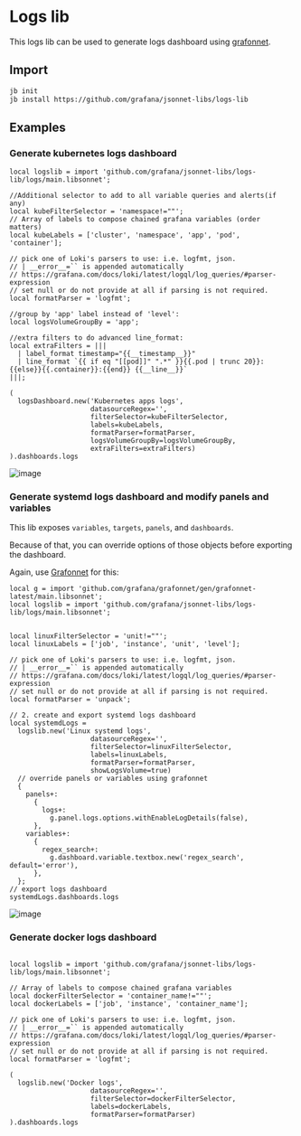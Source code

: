 # Logs lib

This logs lib can be used to generate logs dashboard using [grafonnet](https://github.com/grafana/grafonnet).

## Import

```sh
jb init
jb install https://github.com/grafana/jsonnet-libs/logs-lib
```

## Examples

### Generate kubernetes logs dashboard

```jsonnet
local logslib = import 'github.com/grafana/jsonnet-libs/logs-lib/logs/main.libsonnet';

//Additional selector to add to all variable queries and alerts(if any)
local kubeFilterSelector = 'namespace!=""';
// Array of labels to compose chained grafana variables (order matters)
local kubeLabels = ['cluster', 'namespace', 'app', 'pod', 'container'];

// pick one of Loki's parsers to use: i.e. logfmt, json.
// | __error__=`` is appended automatically
// https://grafana.com/docs/loki/latest/logql/log_queries/#parser-expression
// set null or do not provide at all if parsing is not required.
local formatParser = 'logfmt';

//group by 'app' label instead of 'level':
local logsVolumeGroupBy = 'app';

//extra filters to do advanced line_format:
local extraFilters = |||
  | label_format timestamp="{{__timestamp__}}"
  | line_format `{{ if eq "[[pod]]" ".*" }}{{.pod | trunc 20}}:{{else}}{{.container}}:{{end}} {{__line__}}`
|||;

(
  logsDashboard.new('Kubernetes apps logs',
                    datasourceRegex='',
                    filterSelector=kubeFilterSelector,
                    labels=kubeLabels,
                    formatParser=formatParser,
                    logsVolumeGroupBy=logsVolumeGroupBy,
                    extraFilters=extraFilters)
).dashboards.logs
```

![image](https://github.com/grafana/jsonnet-libs/assets/14870891/7b246cc9-5de1-42f5-b3cd-bb9f89302405)

### Generate systemd logs dashboard and modify panels and variables

This lib exposes `variables`, `targets`, `panels`, and `dashboards`.

Because of that, you can override options of those objects before exporting the dashboard.

Again, use [Grafonnet](https://grafana.github.io/grafonnet/API/panel/index.html) for this:

```jsonnet
local g = import 'github.com/grafana/grafonnet/gen/grafonnet-latest/main.libsonnet';
local logslib = import 'github.com/grafana/jsonnet-libs/logs-lib/logs/main.libsonnet';


local linuxFilterSelector = 'unit!=""';
local linuxLabels = ['job', 'instance', 'unit', 'level'];

// pick one of Loki's parsers to use: i.e. logfmt, json.
// | __error__=`` is appended automatically
// https://grafana.com/docs/loki/latest/logql/log_queries/#parser-expression
// set null or do not provide at all if parsing is not required.
local formatParser = 'unpack';

// 2. create and export systemd logs dashboard
local systemdLogs =
  logslib.new('Linux systemd logs',
                    datasourceRegex='',
                    filterSelector=linuxFilterSelector,
                    labels=linuxLabels,
                    formatParser=formatParser,
                    showLogsVolume=true)
  // override panels or variables using grafonnet
  {
    panels+:
      {
        logs+:
          g.panel.logs.options.withEnableLogDetails(false),
      },
    variables+:
      {
        regex_search+:
          g.dashboard.variable.textbox.new('regex_search', default='error'),
      },
  };
// export logs dashboard
systemdLogs.dashboards.logs

```

![image](https://github.com/grafana/jsonnet-libs/assets/14870891/5e6313fd-9135-446a-b7bf-cf124b436970)

### Generate docker logs dashboard

```jsonnet

local logslib = import 'github.com/grafana/jsonnet-libs/logs-lib/logs/main.libsonnet';

// Array of labels to compose chained grafana variables
local dockerFilterSelector = 'container_name!=""';
local dockerLabels = ['job', 'instance', 'container_name'];

// pick one of Loki's parsers to use: i.e. logfmt, json.
// | __error__=`` is appended automatically
// https://grafana.com/docs/loki/latest/logql/log_queries/#parser-expression
// set null or do not provide at all if parsing is not required.
local formatParser = 'logfmt';

(
  logslib.new('Docker logs',
                    datasourceRegex='',
                    filterSelector=dockerFilterSelector,
                    labels=dockerLabels,
                    formatParser=formatParser)
).dashboards.logs

```
